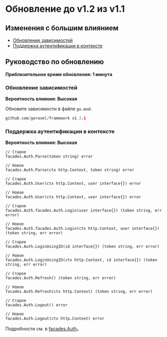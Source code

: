 # Обновление до v1.2 из v1.1

## Изменения с большим влиянием

- [Обновление зависимостей](#updating-dependencies)
- [Поддержка аутентификации в контексте](#auth-support-context)

## Руководство по обновлению

**Приблизительное время обновления: 1 минута**

### Обновление зависимостей

**Вероятность влияния: Высокая**

Обновите зависимости в файле `go.mod`:

```go
github.com/goravel/framework v1.2.1
```

### Поддержка аутентификации в контексте

**Вероятность влияния: Высокая**

```
// Старое
facades.Auth.Parse(token string) error

// Новое
facades.Auth.Parse(ctx http.Context, token string) error
```

```
// Старое
facades.Auth.User(ctx http.Context, user interface{}) error

// Новое
facades.Auth.User(ctx http.Context, user interface{}) error
```

```
// Старое
facades.Auth.facades.Auth.Login(user interface{}) (token string, err error)

// Новое
facades.Auth.facades.Auth.Login(ctx http.Context, user interface{}) (token string, err error)
```

```
// Старое
facades.Auth.LoginUsingID(id interface{}) (token string, err error)

// Новое
facades.Auth.LoginUsingID(ctx http.Context, id interface{}) (token string, err error)
```

```
// Старое
facades.Auth.Refresh() (token string, err error)

// Новое
facades.Auth.Refresh(ctx http.Context) (token string, err error)
```

```
// Старое
facades.Auth.Logout() error

// Новое
facades.Auth.Logout(ctx http.Context) error
```

Подробности см. в [facades.Auth](../digging-deeper/auth.md)。

<CommentService/>